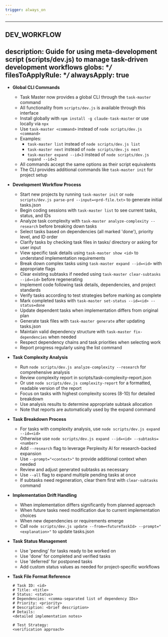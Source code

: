 ```yaml
---
trigger: always_on
---
```



---
DEV_WORKFLOW
---
description: Guide for using meta-development script (scripts/dev.js) to manage task-driven development workflows
globs: **/*
filesToApplyRule: **/*
alwaysApply: true
---

- **Global CLI Commands**
  - Task Master now provides a global CLI through the `task-master` command
  - All functionality from `scripts/dev.js` is available through this interface
  - Install globally with `npm install -g claude-task-master` or use locally via `npx`
  - Use `task-master <command>` instead of `node scripts/dev.js <command>`
  - Examples:
    - `task-master list` instead of `node scripts/dev.js list`
    - `task-master next` instead of `node scripts/dev.js next`
    - `task-master expand --id=3` instead of `node scripts/dev.js expand --id=3`
  - All commands accept the same options as their script equivalents
  - The CLI provides additional commands like `task-master init` for project setup

- **Development Workflow Process**
  - Start new projects by running `task-master init` or `node scripts/dev.js parse-prd --input=<prd-file.txt>` to generate initial tasks.json
  - Begin coding sessions with `task-master list` to see current tasks, status, and IDs
  - Analyze task complexity with `task-master analyze-complexity --research` before breaking down tasks
  - Select tasks based on dependencies (all marked 'done'), priority level, and ID order
  - Clarify tasks by checking task files in tasks/ directory or asking for user input
  - View specific task details using `task-master show <id>` to understand implementation requirements
  - Break down complex tasks using `task-master expand --id=<id>` with appropriate flags
  - Clear existing subtasks if needed using `task-master clear-subtasks --id=<id>` before regenerating
  - Implement code following task details, dependencies, and project standards
  - Verify tasks according to test strategies before marking as complete
  - Mark completed tasks with `task-master set-status --id=<id> --status=done`
  - Update dependent tasks when implementation differs from original plan
  - Generate task files with `task-master generate` after updating tasks.json
  - Maintain valid dependency structure with `task-master fix-dependencies` when needed
  - Respect dependency chains and task priorities when selecting work
  - Report progress regularly using the list command

- **Task Complexity Analysis**
  - Run `node scripts/dev.js analyze-complexity --research` for comprehensive analysis
  - Review complexity report in scripts/task-complexity-report.json
  - Or use `node scripts/dev.js complexity-report` for a formatted, readable version of the report
  - Focus on tasks with highest complexity scores (8-10) for detailed breakdown
  - Use analysis results to determine appropriate subtask allocation
  - Note that reports are automatically used by the expand command

- **Task Breakdown Process**
  - For tasks with complexity analysis, use `node scripts/dev.js expand --id=<id>`
  - Otherwise use `node scripts/dev.js expand --id=<id> --subtasks=<number>`
  - Add `--research` flag to leverage Perplexity AI for research-backed expansion
  - Use `--prompt="<context>"` to provide additional context when needed
  - Review and adjust generated subtasks as necessary
  - Use `--all` flag to expand multiple pending tasks at once
  - If subtasks need regeneration, clear them first with `clear-subtasks` command

- **Implementation Drift Handling**
  - When implementation differs significantly from planned approach
  - When future tasks need modification due to current implementation choices
  - When new dependencies or requirements emerge
  - Call `node scripts/dev.js update --from=<futureTaskId> --prompt="<explanation>"` to update tasks.json

- **Task Status Management**
  - Use 'pending' for tasks ready to be worked on
  - Use 'done' for completed and verified tasks
  - Use 'deferred' for postponed tasks
  - Add custom status values as needed for project-specific workflows

- **Task File Format Reference**
  ```
  # Task ID: <id>
  # Title: <title>
  # Status: <status>
  # Dependencies: <comma-separated list of dependency IDs>
  # Priority: <priority>
  # Description: <brief description>
  # Details:
  <detailed implementation notes>
  
  # Test Strategy:
  <verification approach>
  ```
